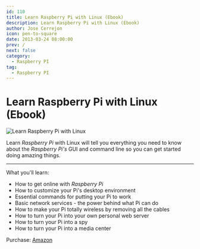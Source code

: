 ```yaml
---
id: 110
title: Learn Raspberry Pi with Linux (Ebook)
description: Learn Raspberry Pi with Linux (Ebook)
author: Jose Cerrejon
icon: pen-to-square
date: 2013-03-24 08:00:00
prev: /
next: false
category:
  - Raspberry PI
tag:
  - Raspberry PI
---
```


# Learn Raspberry Pi with Linux (Ebook)

![Learn Raspberry Pi with Linux](/images/learnrwl.jpg)

Learn *Raspberry Pi* with Linux will tell you everything you need to know about the *Raspberry Pi's* GUI and command line so you can get started doing amazing things.

- - -
What you'll learn:

* How to get online with *Raspberry Pi*
* How to customize your Pi's desktop environment
* Essential commands for putting your Pi to work
* Basic network services - the power behind what Pi can do
* How to make your Pi totally wireless by removing all the cables
* How to turn your Pi into your own personal web server
* How to turn your Pi into a spy
* How to turn your Pi into a media center

Purchase: [Amazon](http://www.amazon.es/Learn-Raspberry-Pi-Linux-Apress/dp/1430248211)